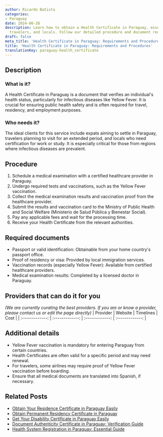 ```yaml
---
author: Ricardo Batista
categories:
- Paraguay
date: 2024-06-28
description: Learn how to obtain a Health Certificate in Paraguay, essential for expats,
  travelers, and locals. Follow our detailed procedure and document requirements.
draft: false
meta_title: 'Health Certificate in Paraguay: Requirements and Procedures'
title: 'Health Certificate in Paraguay: Requirements and Procedures'
translationKey: paraguay-health_certificate
---
```



## Description
### What is it?
A Health Certificate in Paraguay is a document that verifies an individual's health status, particularly for infectious diseases like Yellow Fever. It is crucial for ensuring public health safety and is often required for travel, residency, and employment purposes.

### Who needs it?
The ideal clients for this service include expats aiming to settle in Paraguay, travelers planning to visit for an extended period, and locals who need certification for work or study. It is especially critical for those from regions where infectious diseases are prevalent.

## Procedure

1. Schedule a medical examination with a certified healthcare provider in Paraguay.
2. Undergo required tests and vaccinations, such as the Yellow Fever vaccination.
3. Collect the medical examination results and vaccination proof from the healthcare provider.
4. Submit the results and vaccination card to the Ministry of Public Health and Social Welfare (Ministerio de Salud Pública y Bienestar Social).
5. Pay any applicable fees and wait for the processing time.
6. Receive your Health Certificate from the relevant authorities.


## Required documents

- Passport or valid identification: Obtainable from your home country's passport office.
- Proof of residency or visa: Provided by local immigration services.
- Vaccination records (especially Yellow Fever): Available from certified healthcare providers.
- Medical examination results: Completed by a licensed doctor in Paraguay.


## Providers that can do it for you
_(We are currently curating the best providers. If you are or know a provider, please contact us or edit the page directly)_
| Provider        |     Website     |     Timelines    |       Cost      |
| :-------------: | :-------------: |  :-------------: | :-------------: |

## Additional details

- Yellow Fever vaccination is mandatory for entering Paraguay from certain countries.
- Health Certificates are often valid for a specific period and may need renewal.
- For travelers, some airlines may require proof of Yellow Fever vaccination before boarding.
- Ensure that all medical documents are translated into Spanish, if necessary.




## Related Posts

- [Obtain Your Residence Certificate in Paraguay Easily](https://tramitit.com/guides/paraguay/residence_certificate/)
- [Obtain Permanent Residency Certificate in Paraguay](https://tramitit.com/guides/paraguay/permanent_residency_certificate/)
- [Get Your Disability Certificate in Paraguay Easily](https://tramitit.com/guides/paraguay/disability_certificate/)
- [Document Authenticity Certificate in Paraguay: Verification Guide](https://tramitit.com/guides/paraguay/document_authenticity_certificate/)
- [Health System Registration in Paraguay: Essential Guide](https://tramitit.com/guides/paraguay/health_system_registration/)